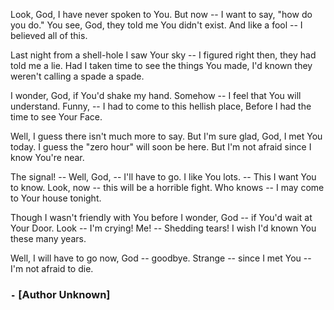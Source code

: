 Look, God, I have never spoken to You. 
But now -- I want to say, "how do you do." 
You see, God, they told me You didn't exist. 
And like a fool -- I believed all of this.

Last night from a shell-hole I saw Your sky -- 
I figured right then, they had told me a lie. 
Had I taken time to see the things You made, 
I'd known they weren't calling a spade a spade.

I wonder, God, if You'd shake my hand. 
Somehow -- I feel that You will understand. 
Funny, -- I had to come to this hellish place, 
Before I had the time to see Your Face.

Well, I guess there isn't much more to say. 
But I'm sure glad, God, I met You today. 
I guess the "zero hour" will soon be here. 
But I'm not afraid since I know You're near.

The signal! -- Well, God, -- I'll have to go. 
I like You lots. -- This I want You to know. 
Look, now -- this will be a horrible fight. 
Who knows -- I may come to Your house tonight.

Though I wasn't friendly with You before 
I wonder, God -- if You'd wait at Your Door. 
Look -- I'm crying!  Me!  -- Shedding tears! 
I wish I'd known You these many years.

Well, I will have to go now, God -- goodbye. 
Strange -- since I met You -- I'm not afraid to die.

### `-` [Author Unknown]